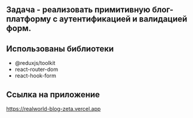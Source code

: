 ## Задача - реализовать примитивную блог-платформу с аутентификацией и валидацией форм.

## Использованы библиотеки

- @reduxjs/toolkit
- react-router-dom
- react-hook-form

## Ссылка на приложение

https://realworld-blog-zeta.vercel.app
